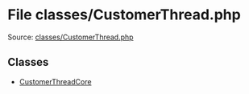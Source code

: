 File classes/CustomerThread.php
=========

Source: [classes/CustomerThread.php](https://github.com/PrestaShop/PrestaShop/blob/1.6.0.12/classes/CustomerThread.php)


Classes
-------

* [CustomerThreadCore](class.CustomerThreadCore.md)

